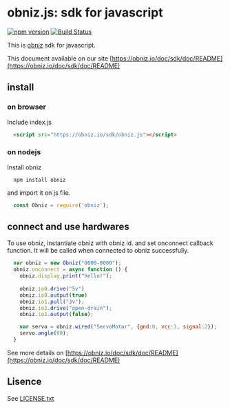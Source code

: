 # obniz.js: sdk for javascript

[![npm version](https://badge.fury.io/js/obniz.svg)](https://badge.fury.io/js/obniz)
[![Build Status](https://secure.travis-ci.org/obniz/obniz.png?branch=master)](http://travis-ci.org/obniz/obniz)


This is [obniz](https://obniz.io/) sdk for javascript.

This document available on our site [https://obniz.io/doc/sdk/doc/README](https://obniz.io/doc/sdk/doc/README)

## install

### on browser

Include index.js
```html
  <script src="https://obniz.io/sdk/obniz.js"></script>
```
### on nodejs
Install obniz
```shell
  npm install obniz
```
and import it on js file.
```javascript
  const Obniz = require('obniz');
```

## connect and use hardwares
To use obniz, instantiate obniz with obniz id. and set onconnect callback function. It will be called when connected to obniz successfully.
```javascript
  var obniz = new Obniz("0000-0000");
  obniz.onconnect = async function () {
    obniz.display.print("hello!");
    
    obniz.io0.drive("5v")
    obniz.io0.output(true)
    obniz.io1.pull("3v");
    obniz.io1.drive("open-drain");
    obniz.io1.output(false);

    var servo = obniz.wired("ServoMotor", {gnd:0, vcc:1, signal:2});
    servo.angle(90);
  }
```

See more details on [https://obniz.io/doc/sdk/doc/README](https://obniz.io/doc/sdk/doc/README)

## Lisence

See [LICENSE.txt](./LICENSE.txt)
